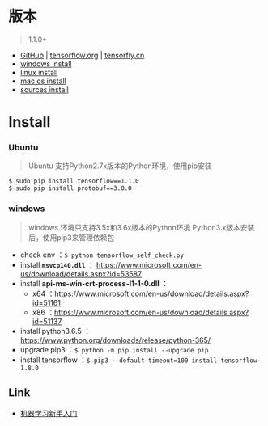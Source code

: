# 版本
> 1.1.0+

* [GitHub](https://github.com/tensorflow/tensorflow) | [tensorflow.org](https://www.tensorflow.org) | [tensorfly.cn](http://www.tensorfly.cn/)
* [windows install](https://www.tensorflow.org/install/install_windows)
* [linux install](https://www.tensorflow.org/install/install_linux)
* [mac os install](https://www.tensorflow.org/install/install_mac)
* [sources install](https://www.tensorflow.org/install/install_sources)

# Install

### Ubuntu
> Ubuntu 支持Python2.7x版本的Python环境，使用pip安装

    $ sudo pip install tensorflow==1.1.0
    $ sudo pip install protobuf==3.0.0


### windows
> windows 环境只支持3.5x和3.6x版本的Python环境
> Python3.x版本安装后，使用pip3来管理依赖包

* check env ：`$ python tensorflow_self_check.py`
* install **`msvcp140.dll`** ： https://www.microsoft.com/en-us/download/details.aspx?id=53587
* install **api-ms-win-crt-process-l1-1-0.dll**  ：
  * x64 ：https://www.microsoft.com/en-us/download/details.aspx?id=51161
  * x86 ：https://www.microsoft.com/en-us/download/details.aspx?id=51137
* install python3.6.5 ：https://www.python.org/downloads/release/python-365/
* upgrade pip3 ：`$ python -m pip install --upgrade pip`
* install tensorflow ：`$ pip3 --default-timeout=100 install tensorflow-1.8.0`


## Link

* [机器学习新手入门](https://www.tensorflow.org/get_started/get_started_for_beginners)